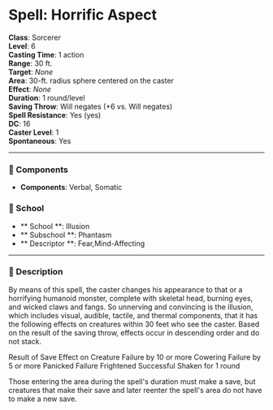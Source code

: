 
# Spell: Horrific Aspect
**Class**: Sorcerer  
**Level**: 6  
**Casting Time**: 1 action  
**Range**: 30 ft.  
**Target**: _None_  
**Area**: 30-ft. radius sphere centered on the caster  
**Effect**: _None_  
**Duration**: 1 round/level  
**Saving Throw**: Will negates (+6 vs. Will negates)  
**Spell Resistance**: Yes (yes)  
**DC**: 16  
**Caster Level**: 1  
**Spontaneous**: Yes

---

### 🔮 Components
- **Components**: Verbal, Somatic

### 🏫 School
- ** School **: Illusion
- ** Subschool **: Phantasm
- ** Descriptor **: Fear,Mind-Affecting
---

### 📜 Description
By means of this spell, the caster changes his appearance to that or a horrifying humanoid monster, complete with skeletal head, burning eyes, and wicked claws and fangs. So unnerving and convincing is the illusion, which includes visual, audible, tactile, and thermal components, that it has the following effects on creatures within 30 feet who see the caster. Based on the result of the saving throw, effects occur in descending order and do not stack.

Result of Save                    Effect on Creature 
Failure by 10 or more       Cowering 
Failure by 5 or more         Panicked 
Failure                                  Frightened 
Successful                         Shaken for 1 round

Those entering the area during the spell's duration must make a save, but creatures that make their save and later reenter the spell's area do not have to make a new save.
